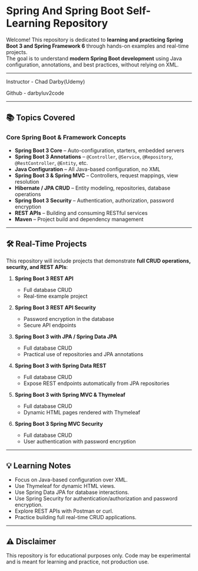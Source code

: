 # Spring And Spring Boot Self-Learning Repository

Welcome! This repository is dedicated to **learning and practicing Spring Boot 3 and Spring Framework 6** through hands-on examples and real-time projects.  
The goal is to understand **modern Spring Boot development** using Java configuration, annotations, and best practices, without relying on XML.

---

Instructor - Chad Darby(Udemy)

Github - darbyluv2code

---

## 📚 Topics Covered

### Core Spring Boot & Framework Concepts
- **Spring Boot 3 Core** – Auto-configuration, starters, embedded servers  
- **Spring Boot 3 Annotations** – `@Controller`, `@Service`, `@Repository`, `@RestController`, `@Entity`, etc.  
- **Java Configuration** – All Java-based configuration, no XML  
- **Spring Boot 3 & Spring MVC** – Controllers, request mappings, view resolution  
- **Hibernate / JPA CRUD** – Entity modeling, repositories, database operations  
- **Spring Boot 3 Security** – Authentication, authorization, password encryption  
- **REST APIs** – Building and consuming RESTful services  
- **Maven** – Project build and dependency management  

---

## 🛠 Real-Time Projects

This repository will include projects that demonstrate **full CRUD operations, security, and REST APIs**:

1. **Spring Boot 3 REST API**  
   - Full database CRUD  
   - Real-time example project  

2. **Spring Boot 3 REST API Security**  
   - Password encryption in the database  
   - Secure API endpoints  

3. **Spring Boot 3 with JPA / Spring Data JPA**  
   - Full database CRUD  
   - Practical use of repositories and JPA annotations  

4. **Spring Boot 3 with Spring Data REST**  
   - Full database CRUD  
   - Expose REST endpoints automatically from JPA repositories  

5. **Spring Boot 3 with Spring MVC & Thymeleaf**  
   - Full database CRUD  
   - Dynamic HTML pages rendered with Thymeleaf  

6. **Spring Boot 3 Spring MVC Security**  
   - Full database CRUD  
   - User authentication with password encryption  

---

## 💡 Learning Notes

- Focus on Java-based configuration over XML.
- Use Thymeleaf for dynamic HTML views.
- Use Spring Data JPA for database interactions.
- Use Spring Security for authentication/authorization and password encryption.
- Explore REST APIs with Postman or curl.
- Practice building full real-time CRUD applications.

---

## ⚠️ Disclaimer

This repository is for educational purposes only. Code may be experimental and is meant for learning and practice, not production use.


